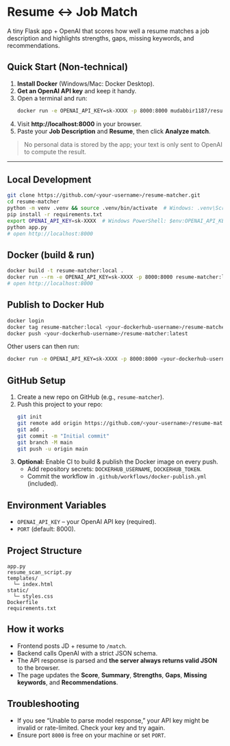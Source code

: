 # Resume ↔ Job Match

A tiny Flask app + OpenAI that scores how well a resume matches a job description and highlights strengths, gaps, missing keywords, and recommendations.

## Quick Start (Non‑technical)

1. **Install Docker** (Windows/Mac: Docker Desktop).
2. **Get an OpenAI API key** and keep it handy.
3. Open a terminal and run:
   ```bash
   docker run -e OPENAI_API_KEY=sk-XXXX -p 8000:8000 mudabbir1187/resume-matcher:latest
   ```
4. Visit **http://localhost:8000** in your browser.
5. Paste your **Job Description** and **Resume**, then click **Analyze match**.

> No personal data is stored by the app; your text is only sent to OpenAI to compute the result.

---

## Local Development

```bash
git clone https://github.com/<your-username>/resume-matcher.git
cd resume-matcher
python -m venv .venv && source .venv/bin/activate  # Windows: .venv\Scripts\activate
pip install -r requirements.txt
export OPENAI_API_KEY=sk-XXXX  # Windows PowerShell: $env:OPENAI_API_KEY="sk-XXXX"
python app.py
# open http://localhost:8000
```

## Docker (build & run)

```bash
docker build -t resume-matcher:local .
docker run --rm -e OPENAI_API_KEY=sk-XXXX -p 8000:8000 resume-matcher:local
# open http://localhost:8000
```

## Publish to Docker Hub

```bash
docker login
docker tag resume-matcher:local <your-dockerhub-username>/resume-matcher:latest
docker push <your-dockerhub-username>/resume-matcher:latest
```

Other users can then run:
```bash
docker run -e OPENAI_API_KEY=sk-XXXX -p 8000:8000 <your-dockerhub-username>/resume-matcher:latest
```

## GitHub Setup

1. Create a new repo on GitHub (e.g., `resume-matcher`).
2. Push this project to your repo:
   ```bash
   git init
   git remote add origin https://github.com/<your-username>/resume-matcher.git
   git add .
   git commit -m "Initial commit"
   git branch -M main
   git push -u origin main
   ```
3. **Optional:** Enable CI to build & publish the Docker image on every push.
   - Add repository secrets: `DOCKERHUB_USERNAME`, `DOCKERHUB_TOKEN`.
   - Commit the workflow in `.github/workflows/docker-publish.yml` (included).

## Environment Variables

- `OPENAI_API_KEY` – your OpenAI API key (required).
- `PORT` (default: 8000).

## Project Structure

```
app.py
resume_scan_script.py
templates/
  └─ index.html
static/
  └─ styles.css
Dockerfile
requirements.txt
```

## How it works

- Frontend posts JD + resume to `/match`.
- Backend calls OpenAI with a strict JSON schema.
- The API response is parsed and **the server always returns valid JSON** to the browser.
- The page updates the **Score**, **Summary**, **Strengths**, **Gaps**, **Missing keywords**, and **Recommendations**.

## Troubleshooting

- If you see “Unable to parse model response,” your API key might be invalid or rate-limited. Check your key and try again.
- Ensure port `8000` is free on your machine or set `PORT`.
